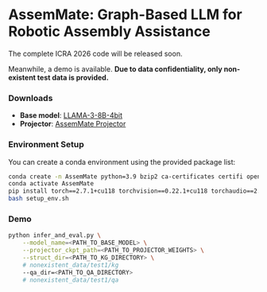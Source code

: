 # AssemMate: Graph-Based LLM for Robotic Assembly Assistance

The complete ICRA 2026 code will be released soon.  

Meanwhile, a demo is available. **Due to data confidentiality, only non-existent test data is provided.**  

### Downloads

- **Base model**: [LLAMA-3-8B-4bit](https://huggingface.co/unsloth/llama-3-8b-bnb-4bit)  
- **Projector**: [AssemMate Projector](https://huggingface.co/susu0521/AssemMate_projector/tree/main)

### Environment Setup

You can create a conda environment using the provided package list:

```bash
conda create -n AssemMate python=3.9 bzip2 ca-certificates certifi openssl readline sqlite tk xz zlib libffi libgcc-ng libstdcxx-ng -y
conda activate AssemMate
pip install torch==2.7.1+cu118 torchvision==0.22.1+cu118 torchaudio==2.7.1+cu118   --index-url https://download.pytorch.org/whl/cu118
bash setup_env.sh
```
### Demo

```bash
python infer_and_eval.py \
    --model_name=<PATH_TO_BASE_MODEL> \
    --projector_ckpt_path=<PATH_TO_PROJECTOR_WEIGHTS> \
    --struct_dir=<PATH_TO_KG_DIRECTORY> \  
    # nonexistent_data/test1/kg
    --qa_dir=<PATH_TO_QA_DIRECTORY>        
    # nonexistent_data/test1/qa
```
